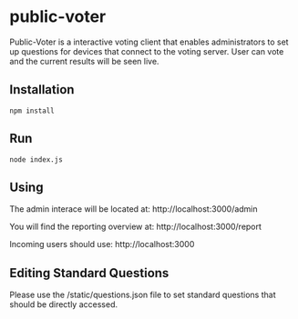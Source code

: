 public-voter
============

Public-Voter is a interactive voting client that enables administrators to set up questions for devices that connect to the voting server. User can vote and the current results will be seen live.

## Installation
```
npm install
```

## Run
```
node index.js
```

## Using
The admin interace will be located at:
http://localhost:3000/admin

You will find the reporting overview at:
http://localhost:3000/report

Incoming users should use:
http://localhost:3000

## Editing Standard Questions
Please use the /static/questions.json file to set standard questions that should be directly accessed.
